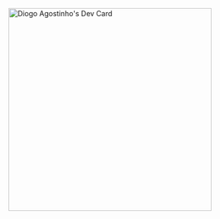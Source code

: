 <a href="https://app.daily.dev/diogoagostinho"><img src="https://api.daily.dev/devcards/6957603b304d46b8bd4b92316f6afd22.png?r=7iz" width="400" alt="Diogo Agostinho's Dev Card"/></a>
